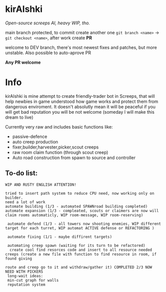 # kirAIshki
*Open-source screeps AI, heavy WIP, tho.*

main branch protected, to commit create another one ```git branch <name>``` -> ```git checkout <name>```, after work create **PR**

welcome to DEV branch, there's most newest fixes and patches, but more unstable. Also possible to auto-aprove PR

**Any PR welcome**

# Info
kirAIshki is mine attempt to create friendly-trader bot in Screeps, that will help newbies in game understood how game works and protect them from dangerous enviroment.
It doesn't absolutly mean it will be peaceful if you will get bad reputation you will be not welcome (someday I will make this dream to live)

Currently very raw and includes basic functions like:
* passive-defence
* auto creep production
* fixer,builder,harvester,picker,scout creeps
* raw room claim function (through scout creep)
* Auto road construction from spawn to source and controller


To-do list:
--
    WIP AND RUSTY ENGLISH ATTENTION!
    
    tried to insert path system to reduce CPU need, now working only on builder.
    need a lot of work
    automate building (1/3 - automated SPAWNroad building completed)
    automate expansion (1/3 - compleated, scouts or claimers are now will claim rooms automaticly, WIP room-message, WIP room-reserving)
 
     automate defend (1/3 - all towers now shooting enemies, WIP different target for each turret, WIP automat ACTIVE defense or REFACTORING )

     automate fixing (1/1 - maybe diffirent targets)

     automating creep spawn (waiting for its turn to be refactored)
      create cool find resorces code and insert to all resource needed creeps (create a new file with function to find resource in room, if found giving
                                                                              route and creep go to it and withdraw/gather it) COMPLETED 2/3 NOW NEED WITH PICKERS
     long-wait ideas:
     min-cut graph for walls
     reputation system
